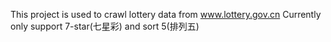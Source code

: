 This project is used to crawl lottery data from www.lottery.gov.cn
Currently only support 7-star(七星彩) and sort 5(排列五)
